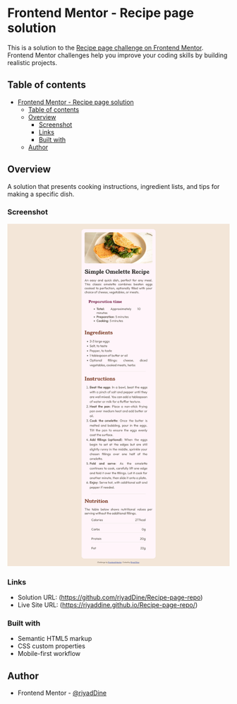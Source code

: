 # Frontend Mentor - Recipe page solution

This is a solution to the [Recipe page challenge on Frontend Mentor](https://www.frontendmentor.io/challenges/recipe-page-KiTsR8QQKm). Frontend Mentor challenges help you improve your coding skills by building realistic projects. 

## Table of contents

- [Frontend Mentor - Recipe page solution](#frontend-mentor---recipe-page-solution)
  - [Table of contents](#table-of-contents)
  - [Overview](#overview)
    - [Screenshot](#screenshot)
    - [Links](#links)
    - [Built with](#built-with)
  - [Author](#author)


## Overview

A solution that presents cooking instructions, ingredient lists, and tips for making a specific dish.

### Screenshot

![](./assets/images/Screenshot.png)

### Links

- Solution URL: (https://github.com/riyadDine/Recipe-page-repo)
- Live Site URL: (https://riyaddine.github.io/Recipe-page-repo/)

### Built with

- Semantic HTML5 markup
- CSS custom properties
- Mobile-first workflow

## Author

- Frontend Mentor - [@riyadDine](https://www.frontendmentor.io/profile/riyadDine)
